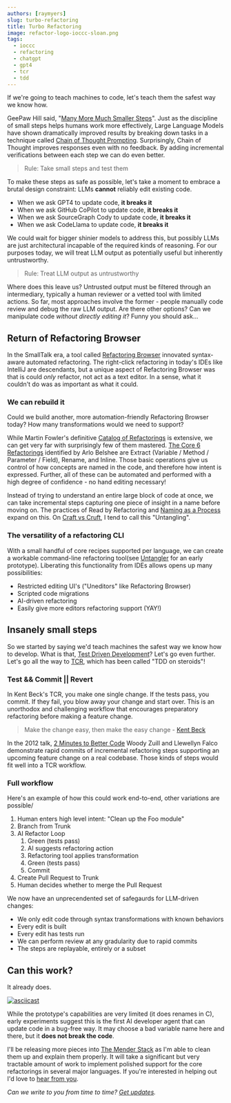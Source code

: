 ```yaml
---
authors: [raymyers]
slug: turbo-refactoring
title: Turbo Refactoring
image: refactor-logo-ioccc-sloan.png
tags:
  - ioccc
  - refactoring
  - chatgpt
  - gpt4
  - tcr
  - tdd
---
```


If we're going to teach machines to code, let's teach them the safest way we know how.

GeePaw Hill said, "[Many More Much Smaller Steps](https://www.geepawhill.org/2021/09/29/many-more-much-smaller-steps-first-sketch/)". Just as the discipline of small steps helps humans work more effectively, Large Language Models have shown dramatically improved results by breaking down tasks in a technique called [Chain of Thought Prompting](https://learnprompting.org/docs/intermediate/chain_of_thought). Surprisingly, Chain of Thought improves responses even with no feedback. By adding incremental verifications between each step we can do even better.

> Rule: Take small steps and test them

To make these steps as safe as possible, let's take a moment to embrace a brutal design constraint: LLMs **cannot** reliably edit existing code.

- When we ask GPT4 to update code, **it breaks it**
- When we ask GitHub CoPilot to update code, **it breaks it**
- When we ask SourceGraph Cody to update code, **it breaks it**
- When we ask CodeLlama to update code, **it breaks it**

We could wait for bigger shinier models to address this, but possibly LLMs are just architectural incapable of the required kinds of reasoning. For our purposes today, we will treat LLM output as potentially useful but inherently untrustworthy.

> Rule: Treat LLM output as untrustworthy

Where does this leave us? Untrusted output must be filtered through an intermediary, typically a human reviewer or a vetted tool with limited actions. So far, most approaches involve the former - people manually code review and debug the raw LLM output. Are there other options? Can we manipulate code *without directly editing it*? Funny you should ask...
## Return of Refactoring Browser

In the SmallTalk era, a tool called [Refactoring Browser](https://wiki.c2.com/?RefactoringBrowser) innovated syntax-aware automated refactoring. The right-click refactoring in today's IDEs like IntelliJ are descendants, but a unique aspect of Refactoring Browser was that is could *only* refactor, not act as a text editor. In a sense, what it couldn't do was as important as what it could.
### We can rebuild it

Could we build another, more automation-friendly Refactoring Browser today? How many transformations would we need to support?

While Martin Fowler's definitive [Catalog of Refactorings](https://refactoring.com/catalog/) is extensive, we can get very far with surprisingly few of them mastered. [The Core 6 Refactorings](https://arlobelshee.com/the-core-6-refactorings/) identified by Arlo Belshee are Extract (Variable / Method / Parameter / Field), Rename, and Inline. Those basic operations give us control of how concepts are named in the code, and therefore how intent is expressed. Further, all of these can be automated and performed with a high degree of confidence - no hand editing necessary!

Instead of trying to understand an entire large block of code at once, we can take incremental steps capturing one piece of insight in a name before moving on. The practices of Read by Refactoring and [Naming as a Process ](https://www.digdeeproots.com/articles/naming-process/naming-as-a-process/) expand on this. On [Craft vs Cruft](https://www.youtube.com/watch?v=5oAs5Jr5njU&list=PLRe4i06eNAcDY4XjMfyEMK6hjnoIOpqk2&index=4), I tend to call this "Untangling".

### The versatility of a refactoring CLI

With a small handful of core recipes supported per language, we can create a workable command-line refactoring tool(see [Untangler](https://github.com/craftvscruft/untangler) for an early prototype). Liberating this functionality from IDEs allows opens up many possibilities:

- Restricted editing UI's ("Uneditors" like Refactoring Browser)
- Scripted code migrations
- AI-driven refactoring
- Easily give more editors refactoring support (YAY!)


## Insanely small steps
So we started by saying we'd teach machines the safest way we know how to develop. What is that, [Test Driven Development](https://en.wikipedia.org/wiki/Test-driven_development)? Let's go even further. Let's go all the way to [TCR](https://www.infoq.com/articles/test-commit-revert/), which has been called "TDD on steroids"!
### Test && Commit || Revert

In Kent Beck's TCR, you make one single change. If the tests pass, you commit. If they fail, you blow away your change and start over. This is an unorthodox and challenging workflow that encourages preparatory refactoring before making a feature change.

> Make the change easy, then make the easy change - [Kent Beck](https://twitter.com/KentBeck/status/250733358307500032?s=20)

In the 2012 talk, [2 Minutes to Better Code](https://www.youtube.com/watch?v=aWiwDdx_rdo) Woody Zuill and Llewellyn Falco demonstrate rapid commits of incremental refactoring steps supporting an upcoming feature change on a real codebase. Those kinds of steps would fit well into a TCR workflow.

### Full workflow

Here's an example of how this could work end-to-end, other variations are possible/

1. Human enters high level intent: "Clean up the Foo module"
2. Branch from Trunk
3. AI Refactor Loop
	1. Green (tests pass)
	2. AI suggests refactoring action
	3. Refactoring tool applies transformation
	4. Green (tests pass)
	5. Commit
4. Create Pull Request to Trunk
5. Human decides whether to merge the Pull Request


We now have an unprecendented set of safegaurds for LLM-driven changes:

* We only edit code through syntax transformations with known behaviors
* Every edit is built
* Every edit has tests run
* We can perform review at any gradularity due to rapid commits
* The steps are replayable, entirely or a subset


## Can this work?

It already does. 

[![asciicast](https://asciinema.org/a/606015.svg)](https://asciinema.org/a/606015)

While the prototype's capabilities are very limited (it does renames in C), early experiments suggest this is the first AI developer agent that can update code in a bug-free way. It may choose a bad variable name here and there, but it **does not break the code**.

I'll be releasing more pieces into [The Mender Stack](/docs/mender-stack) as I'm able to clean them up and explain them properly. It will take a significant but very tractable amount of work to implement polished support for the core refactorings in several major languages. If you're interested in helping out I'd love to [hear from you](https://www.linkedin.com/in/cadrlife/).


*Can we write to you from time to time? [Get updates](/#get-updates).*